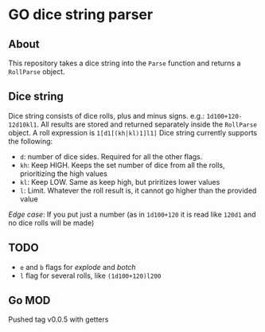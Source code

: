 # GO dice string parser
## About
This repository takes a dice string into the `Parse` function and returns a `RollParse` object.

## Dice string
Dice string consists of dice rolls, plus and minus signs. e.g.: `1d100+120-12d10kl1`. All results are stored and returned separately inside the `RollParse` object.
A roll expression is `1[d1[(kh|kl)1]l1]`
Dice string currently supports the following:
* `d`: number of dice sides. Required for all the other flags.
* `kh`: Keep HIGH. Keeps the set number of dice from all the rolls, prioritizing the high values
* `kl`: Keep LOW. Same as keep high, but priritizes lower values
* `l`: Limit. Whatever the roll result is, it cannot go higher than the provided value

*Edge case*: If you put just a number (as in `1d100+120` it is read like `120d1` and no dice rolls will be made)

## TODO
* `e` and `b` flags for *explode* and *botch*
* `l` flag for several rolls, like `(1d100+120)l200`

## Go MOD
Pushed tag v0.0.5 with getters